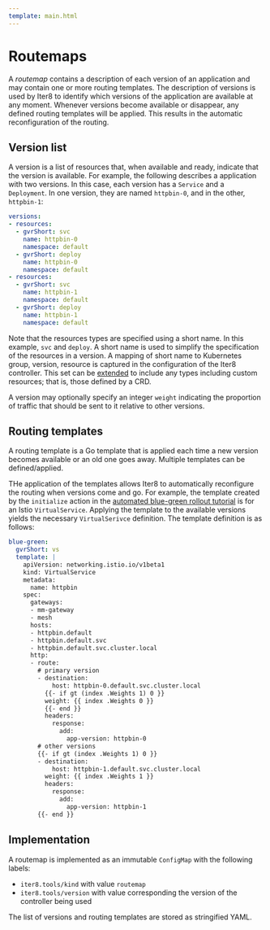 ```yaml
---
template: main.html
---
```


# Routemaps

A _routemap_ contains a description of each version of an application and may contain one or more routing templates. The description of versions is used by Iter8 to identify which versions of the application are available at any moment. Whenever versions become available or disappear, any defined routing templates will be applied. This results in the automatic reconfiguration of the routing.

## Version list

A version is a list of resources that, when available and ready, indicate that the version is available. For example, the following describes a application with two versions. In this case, each version has a `Service` and a `Deployment`. In one version, they are named `httpbin-0`, and in the other, `httpbin-1`:

```yaml
versions:
- resources:
  - gvrShort: svc
    name: httpbin-0
    namespace: default
  - gvrShort: deploy
    name: httpbin-0
    namespace: default
- resources:
  - gvrShort: svc
    name: httpbin-1
    namespace: default
  - gvrShort: deploy
    name: httpbin-1
    namespace: default
```

Note that the resources types are specified using a short name. In this example, `svc` and `deploy`. A short name is used to simplify the specification of the resources in a version. A mapping of short name to Kubernetes group, version, resource is captured in the configuration of the Iter8 controller. This set can be [extended](extensions.md) to include any types including custom resources; that is, those defined by a CRD.

A version may optionally specify an integer `weight` indicating the proportion of traffic that should be sent to it relative to other versions.

## Routing templates

A routing template is a Go template that is applied each time a new version becomes available or an old one goes away. Multiple templates can be defined/applied.

THe application of the templates allows Iter8 to automatically reconfigure the routing when versions come and go. For example, the template created by the `initialize` action in the [automated blue-green rollout tutorial](../../getting-started/first-routing.md#routing) is for an Istio `VirtualService`. Applying the template to the available versions yields the necessary `VirtualSerivce` definition. The template definition is as follows:

```yaml
blue-green:
  gvrShort: vs
  template: |
    apiVersion: networking.istio.io/v1beta1
    kind: VirtualService
    metadata:
      name: httpbin
    spec:
      gateways:
      - mm-gateway
      - mesh
      hosts:
      - httpbin.default
      - httpbin.default.svc
      - httpbin.default.svc.cluster.local
      http:
      - route:
        # primary version
        - destination:
            host: httpbin-0.default.svc.cluster.local
          {{- if gt (index .Weights 1) 0 }}
          weight: {{ index .Weights 0 }}
          {{- end }}
          headers:
            response:
              add:
                app-version: httpbin-0
        # other versions
        {{- if gt (index .Weights 1) 0 }}
        - destination:
            host: httpbin-1.default.svc.cluster.local
          weight: {{ index .Weights 1 }}
          headers:
            response:
              add:
                app-version: httpbin-1
        {{- end }}
```

## Implementation

A routemap is implemented as an immutable `ConfigMap` with the following labels:
- `iter8.tools/kind` with value `routemap`
- `iter8.tools/version` with value corresponding the version of the controller being used

The list of versions and routing templates are stored as stringified YAML.